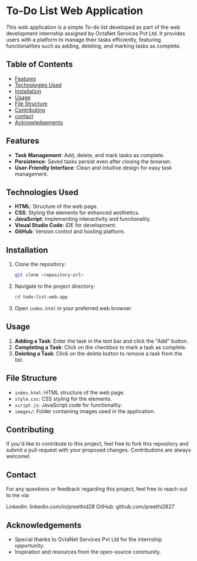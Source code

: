 # To-Do List Web Application

This web application is a simple To-do list developed as part of the web development internship assigned by OctaNet Services Pvt Ltd. It provides users with a platform to manage their tasks efficiently, featuring functionalities such as adding, deleting, and marking tasks as complete.

## Table of Contents

- [Features](#features)
- [Technologies Used](#technologies-used)
- [Installation](#installation)
- [Usage](#usage)
- [File Structure](#file-structure)
- [Contributing](#contributing)
- [contact](#contact)
- [Acknowledgements](#acknowledgements)

## Features

- **Task Management**: Add, delete, and mark tasks as complete.
- **Persistence**: Saved tasks persist even after closing the browser.
- **User-Friendly Interface**: Clean and intuitive design for easy task management.

## Technologies Used

- **HTML**: Structure of the web page.
- **CSS**: Styling the elements for enhanced aesthetics.
- **JavaScript**: Implementing interactivity and functionality.
- **Visual Studio Code**: IDE for development.
- **GitHub**: Version control and hosting platform.

## Installation

1. Clone the repository:
   ```bash
   git clone <repository-url>
   ```

2. Navigate to the project directory:
   ```bash
   cd todo-list-web-app
   ```

3. Open `index.html` in your preferred web browser.

## Usage

1. **Adding a Task**: Enter the task in the text bar and click the "Add" button.
2. **Completing a Task**: Click on the checkbox to mark a task as complete.
3. **Deleting a Task**: Click on the delete button to remove a task from the list.

## File Structure

- `index.html`: HTML structure of the web page.
- `style.css`: CSS styling for the elements.
- `script.js`: JavaScript code for functionality.
- `images/`: Folder containing images used in the application.

## Contributing

If you'd like to contribute to this project, feel free to fork this repository and submit a pull request with your proposed changes. Contributions are always welcome!.

## Contact
For any questions or feedback regarding this project, feel free to reach out to me via:

LinkedIn: linkedin.com/in/preethid28
GitHub: github.com/preethi2827 

## Acknowledgements

- Special thanks to OctaNet Services Pvt Ltd for the internship opportunity.
- Inspiration and resources from the open-source community.
